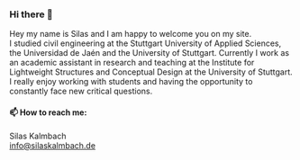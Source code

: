 ### Hi there 👋

Hey my name is Silas and I am happy to welcome you on my site.</br>
I studied civil engineering at the Stuttgart University of Applied Sciences, the Universidad de Jaén and the University of Stuttgart. Currently I work as an academic assistant in research and teaching at the Institute for Lightweight Structures and Conceptual Design at the University of Stuttgart. </br>
I really enjoy working with students and having the opportunity to constantly face new critical questions.

#### 📫 How to reach me:
Silas Kalmbach </br>
info@silaskalmbach.de


<!--
**silaskalmbach/silaskalmbach** is a ✨ _special_ ✨ repository because its `README.md` (this file) appears on your GitHub profile.

Here are some ideas to get you started:

- 🔭 I’m currently working on ...
- 🌱 I’m currently learning ...
- 👯 I’m looking to collaborate on ...
- 🤔 I’m looking for help with ...
- 💬 Ask me about ...
- 📫 How to reach me: ...
- 😄 Pronouns: ...
- ⚡ Fun fact: ...
-->
